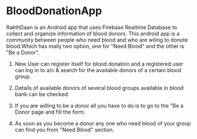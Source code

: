# BloodDonationApp
RakthDaan is an Android app that uses Firebase Realtime Database to collect and organize information of blood donors.
This android app is a community between people who need blood and who are wiling to donote blood.Which has maily two option, one for "Need Blood" and the other is "Be a Donor".

1. New User can register itself for blood donation and a registered user can log in to a/c & search for the available donors of a certain blood group. 

2. Details of available donors of several blood groups available in blood bank can be checked.

3. If you are willing to be a donor all you have to do is to go to the "Be a Donor page and fill the form.

4. As soon as you become a donor any one who need blood of your group can find you from "Need Blood" section.
